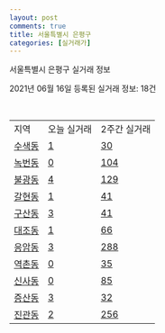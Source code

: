 ```yaml
---
layout: post
comments: true
title: 서울특별시 은평구
categories: [실거래가]
---
```


서울특별시 은평구 실거래 정보

2021년 06월 16일 등록된 실거래 정보: 18건

<script type="text/javascript">
  google.charts.load('current', {'packages':['corechart']});
  google.charts.setOnLoadCallback(drawChart);

  function drawChart() {
    var data = google.visualization.arrayToDataTable([['거래일', '매매', '전월세', '전매'], ['2021-04', 126, 268, 2], ['2021-05', 124, 279, 4], ['2021-06', 10, 79, 0], ['2021-02', 2, 83, 0], ['2021-03', 27, 103, 0]]);

    var options = {
      title: '최근 유형별 거래량 추이',
      legend: { position: 'bottom' }
    };

    var chart = new google.visualization.LineChart(document.getElementById('columnchart_material'));
    chart.draw(data, (options));
  }
</script>

<div id="columnchart_material" style="width: 450px; margin-left: -35px"></div>
<br>
<table class="sortable">
  <tr>
    <td>지역</td>
    <td>오늘 실거래</td>
    <td>2주간 실거래</td>
  </tr>

  
  <tr class="item">
    <td><a href="1138010100.html">수색동</a></td>
    <td><a href="1138010100.html">1</a></td>
    <td><a href="1138010100.html">30</a></td>
  </tr>
    

  <tr class="item">
    <td><a href="1138010200.html">녹번동</a></td>
    <td><a href="1138010200.html">0</a></td>
    <td><a href="1138010200.html">104</a></td>
  </tr>
    

  <tr class="item">
    <td><a href="1138010300.html">불광동</a></td>
    <td><a href="1138010300.html">4</a></td>
    <td><a href="1138010300.html">129</a></td>
  </tr>
    

  <tr class="item">
    <td><a href="1138010400.html">갈현동</a></td>
    <td><a href="1138010400.html">1</a></td>
    <td><a href="1138010400.html">41</a></td>
  </tr>
    

  <tr class="item">
    <td><a href="1138010500.html">구산동</a></td>
    <td><a href="1138010500.html">3</a></td>
    <td><a href="1138010500.html">41</a></td>
  </tr>
    

  <tr class="item">
    <td><a href="1138010600.html">대조동</a></td>
    <td><a href="1138010600.html">1</a></td>
    <td><a href="1138010600.html">66</a></td>
  </tr>
    

  <tr class="item">
    <td><a href="1138010700.html">응암동</a></td>
    <td><a href="1138010700.html">3</a></td>
    <td><a href="1138010700.html">288</a></td>
  </tr>
    

  <tr class="item">
    <td><a href="1138010800.html">역촌동</a></td>
    <td><a href="1138010800.html">0</a></td>
    <td><a href="1138010800.html">35</a></td>
  </tr>
    

  <tr class="item">
    <td><a href="1138010900.html">신사동</a></td>
    <td><a href="1138010900.html">0</a></td>
    <td><a href="1138010900.html">85</a></td>
  </tr>
    

  <tr class="item">
    <td><a href="1138011000.html">증산동</a></td>
    <td><a href="1138011000.html">3</a></td>
    <td><a href="1138011000.html">32</a></td>
  </tr>
    

  <tr class="item">
    <td><a href="1138011400.html">진관동</a></td>
    <td><a href="1138011400.html">2</a></td>
    <td><a href="1138011400.html">256</a></td>
  </tr>
    


</table>


    